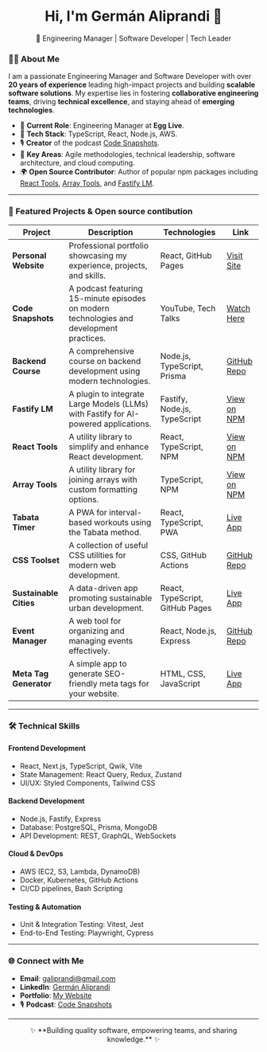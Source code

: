 <!-- Main Banner -->
<h1 align="center">Hi, I'm Germán Aliprandi 👋</h1>
<p align="center">
  🚀 Engineering Manager | Software Developer | Tech Leader  
</p>


### 🧑‍💻 About Me

I am a passionate Engineering Manager and Software Developer with over **20 years of experience** leading high-impact projects and building **scalable software solutions**. My expertise lies in fostering **collaborative engineering teams**, driving **technical excellence**, and staying ahead of **emerging technologies**.

- 💼 **Current Role**: Engineering Manager at **Egg Live**.  
- 🔨 **Tech Stack**: TypeScript, React, Node.js, AWS.  
- 🎙️ **Creator** of the podcast [Code Snapshots](https://www.youtube.com/@Code-Snaps).  
- 🚀 **Key Areas**: Agile methodologies, technical leadership, software architecture, and cloud computing.
- 🌍 **Open Source Contributor**: Author of popular npm packages including [React Tools](https://www.npmjs.com/package/@galiprandi/react-tools), [Array Tools](https://www.npmjs.com/package/@galiprandi/array-tools), and [Fastify LM](https://www.npmjs.com/package/fastify-lm).

---

### 🚀 Featured Projects & Open source contibution

| Project                | Description                                                                              | Technologies                    | Link                                                                 |
| ---------------------- | ---------------------------------------------------------------------------------------- | ------------------------------- | -------------------------------------------------------------------- |
| **Personal Website**   | Professional portfolio showcasing my experience, projects, and skills.                   | React, GitHub Pages             | [Visit Site](https://galiprandi.github.io/me)                        |
| **Code Snapshots**     | A podcast featuring 15-minute episodes on modern technologies and development practices. | YouTube, Tech Talks             | [Watch Here](https://www.youtube.com/@Code-Snaps)                    |
| **Backend Course**     | A comprehensive course on backend development using modern technologies.                 | Node.js, TypeScript, Prisma     | [GitHub Repo](https://github.com/galiprandi/api-stock)               |
| **Fastify LM**         | A plugin to integrate Large Models (LLMs) with Fastify for AI-powered applications.      | Fastify, Node.js, TypeScript    | [View on NPM](https://www.npmjs.com/package/fastify-lm)              |
| **React Tools**        | A utility library to simplify and enhance React development.                             | React, TypeScript, NPM          | [View on NPM](https://www.npmjs.com/package/@galiprandi/react-tools) |
| **Array Tools**        | A utility library for joining arrays with custom formatting options.                     | TypeScript, NPM                 | [View on NPM](https://www.npmjs.com/package/@galiprandi/array-tools) |
| **Tabata Timer**       | A PWA for interval-based workouts using the Tabata method.                               | React, TypeScript, PWA          | [Live App](https://galiprandi.github.io/tabata)                      |
| **CSS Toolset**        | A collection of useful CSS utilities for modern web development.                         | CSS, GitHub Actions             | [GitHub Repo](https://github.com/galiprandi/css-toolset)             |
| **Sustainable Cities** | A data-driven app promoting sustainable urban development.                               | React, TypeScript, GitHub Pages | [Live App](https://galiprandi.github.io/ciudades-sostenibles)        |
| **Event Manager**      | A web tool for organizing and managing events effectively.                               | React, Node.js, Express         | [GitHub Repo](https://github.com/galiprandi/eventManager)            |
| **Meta Tag Generator** | A simple app to generate SEO-friendly meta tags for your website.                        | HTML, CSS, JavaScript           | [Live App](https://galiprandi.github.io/meta-tag-generator/)         |

---

### 🛠 Technical Skills

#### **Frontend Development**
- React, Next.js, TypeScript, Qwik, Vite
- State Management: React Query, Redux, Zustand
- UI/UX: Styled Components, Tailwind CSS

#### **Backend Development**
- Node.js, Fastify, Express
- Database: PostgreSQL, Prisma, MongoDB
- API Development: REST, GraphQL, WebSockets

#### **Cloud & DevOps**
- AWS (EC2, S3, Lambda, DynamoDB)
- Docker, Kubernetes, GitHub Actions
- CI/CD pipelines, Bash Scripting

#### **Testing & Automation**
- Unit & Integration Testing: Vitest, Jest
- End-to-End Testing: Playwright, Cypress

---

### 🌐 Connect with Me

- **Email**: [galiprandi@gmail.com](mailto:galiprandi@gmail.com)  
- **LinkedIn**: [Germán Aliprandi](https://www.linkedin.com/in/galiprandi)  
- **Portfolio**: [My Website](https://galiprandi.github.io/me)  
- 🎙️ **Podcast**: [Code Snapshots](https://www.youtube.com/@Code-Snaps)  

---

<p align="center">✨ **Building quality software, empowering teams, and sharing knowledge.** ✨</p>
